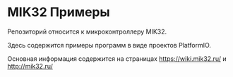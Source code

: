 # MIK32 Примеры

Репозиторий относится к микроконтроллеру MIK32. 

Здесь содержится примеры программ в виде проектов PlatformIO.

Основная информация содержится на страницах https://wiki.mik32.ru/ и http://mik32.ru/

